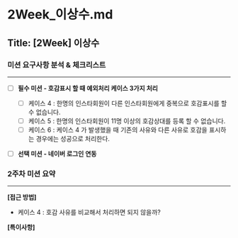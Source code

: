 # 2Week_이상수.md

## Title: [2Week] 이상수

### 미션 요구사항 분석 & 체크리스트

---

- [ ] **필수 미션 - 호감표시 할 때 예외처리 케이스 3가지 처리**
  - [ ] 케이스 4 : 한명의 인스타회원이 다른 인스타회원에게 중복으로 호감표시를 할 수 없습니다.
  - [ ] 케이스 5 : 한명의 인스타회원이 11명 이상의 호감상대를 등록 할 수 없습니다.
  - [ ] 케이스 6 : 케이스 4 가 발생했을 때 기존의 사유와 다른 사유로 호감을 표시하는 경우에는 성공으로 처리한다.

- [ ] **선택 미션 - 네이버 로그인 연동**




### 2주차 미션 요약

---
**[접근 방법]**

- 케이스 4 : 호감 사유를 비교해서 처리하면 되지 않을까?



**[특이사항]**

